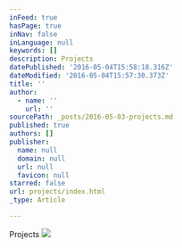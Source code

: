```yaml
---
inFeed: true
hasPage: true
inNav: false
inLanguage: null
keywords: []
description: Projects
datePublished: '2016-05-04T15:58:18.316Z'
dateModified: '2016-05-04T15:57:30.373Z'
title: ''
author:
  - name: ''
    url: ''
sourcePath: _posts/2016-05-03-projects.md
published: true
authors: []
publisher:
  name: null
  domain: null
  url: null
  favicon: null
starred: false
url: projects/index.html
_type: Article

---
```

Projects
![](https://s3-us-west-2.amazonaws.com/the-grid-img/p/81c2a3550810b815c9b092ef22aeaf696a6b4597.png)